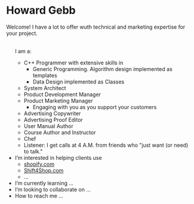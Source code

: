
<h1>
  Howard Gebb
</h1>
Welcome! I have a lot to offer wuth technical and marketing expertise for your project.
<ul>
  <br>I am a:
  <ul>
    <li>C++ Programmer with extensive skills in
      <ul>
        <li>Generic Programming. Algorithm design implemented as templates
        <li>Data Design implemented as Classes
        </li>
      </ul>
    <li>System Architect
    <li>Product Development Manager
    <li>Product Marketing Manager
      <ul><li>Engaging with you as you support your customers
      </ul>
    <li>Advertising Copywriter
    <li>Advertising Proof Editor
    <li>User Manual Author
    <li>Course Author and Instructor
    <li>Chef
    <li>Listener: I get calls at 4 A.M. from friends who "just want (or need) to talk."
</ul>
<li>I’m interested in helping clients use
<ul>
  <li><a href="http://www.shopify.com">shopify.com</a>
  <li><a href="shift4shop.com">Shift4Shop.com</a>
  <li> ...
      
</ul>
<li>I’m currently learning ...
<li>I’m looking to collaborate on ...
<li>How to reach me ...
</ul>

<!---
howard-gebb/howard-gebb is a ✨ special ✨ repository because its `README.md` (this file) appears on your GitHub profile.
You can click the Preview link to take a look at your changes.
--->
